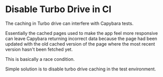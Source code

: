 # Disable Turbo Drive in CI

The caching in Turbo drive can interfere with Capybara tests.

Essentially the cached pages used to make the app feel more responsive can leave Capybara returning incorrect data because the page had been updated with the old cached version of the page where the most recent version hasn't been fetched yet.

This is basically a race condition.

Simple solution is to disable turbo drive caching in the test environment.